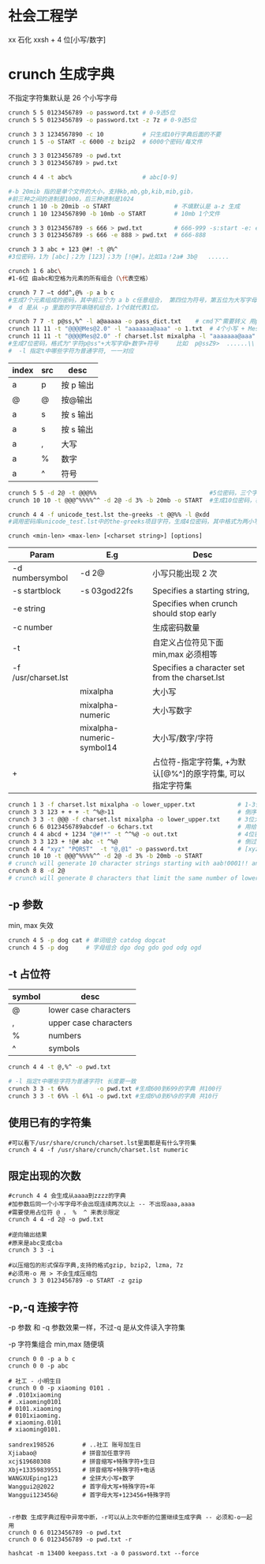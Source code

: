 # 社会工程学

xx 石化 xxsh + 4 位[小写/数字]

# crunch 生成字典

不指定字符集默认是 26 个小写字母

```bash
crunch 5 5 0123456789 -o password.txt # 0-9选5位
crunch 5 5 0123456789 -o password.txt -z 7z # 0-9选5位

crunch 3 3 1234567890 -c 10           # 只生成10行字典后面的不要
crunch 1 5 -o START -c 6000 -z bzip2  # 6000个密码/每文件

crunch 3 3 0123456789 -o pwd.txt
crunch 3 3 0123456789 > pwd.txt

crunch 4 4 -t abc%                    # abc[0-9]

#-b 20mib 指的是单个文件的大小，支持kb,mb,gb,kib,mib,gib，
#前三种之间的进制是1000，后三种进制是1024
crunch 1 10 -b 20mib -o START                  # 不填默认是 a-z 生成
crunch 1 10 1234567890 -b 10mb -o START        # 10mb 1个文件

crunch 3 3 0123456789 -s 666 > pwd.txt         # 666-999 -s:start -e: end
crunch 3 3 0123456789 -s 666 -e 888 > pwd.txt  # 666-888

crunch 3 3 abc + 123 @#! -t @%^
#3位密码，1为 [abc]；2为 [123]；3为 [!@#]。比如1a！2a# 3b@   ......

crunch 1 6 abc\
#1-6位 由abc和空格为元素的所有组合（\代表空格）

crunch 7 7 –t ddd^,@% -p a b c
#生成7个元素组成的密码，其中前三个为 a b c任意组合， 第四位为符号，第五位为大写字母，第六位为小写字母，第七位为数字 。比如abc!Aa1   bac!Aa1      ......
#  d 是从 -p 里面的字符串随机组合，1个d就代表1位。

crunch 7 7 -t p@ss,%^ -l a@aaaaa -o pass_dict.txt    # cmd下^需要转义 用powershell执行吧
crunch 11 11 -t "@@@@Mes@2.0" -l "aaaaaaa@aaa" -o 1.txt  # 4个小写 + Mes@2.0结尾
crunch 11 11 -t "@@@@Mes@2.0" -f charset.lst mixalpha -l "aaaaaaa@aaa" -o 1.txt
#生成7位密码，格式为"字符p@ss"+大写字母+数字+符号     比如  p@ssZ9>  ......\\
#  -l 指定t中哪些字符为普通字符, 一一对应
```

| index | src | desc      |
| ----- | --- | --------- |
| a     | p   | 按 p 输出 |
| @     | @   | 按@输出   |
| a     | s   | 按 s 输出 |
| a     | s   | 按 s 输出 |
| a     | ,   | 大写      |
| a     | %   | 数字      |
| a     | ^   | 符号      |

```sh
crunch 5 5 -d 2@ -t @@@%%                                #5位密码，三个字母+两个数字，并限制每个密码最少出现2种字母
crunch 10 10 -t @@@^%%%%^^ -d 2@ -d 3% -b 20mb -o START  #生成10位密码，格式为三个小写字母+一个符号+四个数字+两个符号，限制每个密码至少2种字母和至少3种数字

crunch 4 4 -f unicode_test.lst the-greeks -t @@%% -l @xdd
#调用密码库unicode_test.lst中的the-greeks项目字符，生成4位密码，其中格式为两小写字母+两数字
```

`crunch <min-len> <max-len> [<charset string>] [options]`

| Param                              | E.g                       | Desc                                                      |
| ---------------------------------- | ------------------------- | --------------------------------------------------------- |
| -d numbersymbol                    | -d 2@                     | 小写只能出现 2 次                                         |
| -s startblock                      | -s 03god22fs              | Specifies a starting string,                              |
| -e string                          |                           | Specifies when crunch should stop early                   |
| -c number                          |                           | 生成密码数量                                              |
| -t                                 |                           | 自定义占位符见下面 min,max 必须相等                       |
| -f /usr/charset.lst <charset-name> |                           | Specifies a character set from the charset.lst            |
|                                    | mixalpha                  | 大小写                                                    |
|                                    | mixalpha-numeric          | 大小写数字                                                |
|                                    | mixalpha-numeric-symbol14 | 大小写/数字/字符                                          |
| +                                  |                           | 占位符-指定字符集, +为默认[@%^]的原字符集, 可以指定字符集 |

```bash
crunch 1 3 -f charset.lst mixalpha -o lower_upper.txt            # 1-3位大小写
crunch 3 3 123 + + + -t ^%@>11                                   # 倒序, [@][%][1-3] 使用+为默认字符集
crunch 3 3 -t @@@ -f charset.lst mixalpha -o lower_upper.txt     # 3位大小写字典
crunch 6 6 0123456789abcdef -o 6chars.txt                        # 用给定字符生成6位密码
crunch 4 4 abcd + 1234 "@#!*" -t ^^%@ -o out.txt                 # 4位密码，"2字符+1数字+字母" 且字符范围是 @#!*, 数字范围是 1234, 字母范围是 abcd; 倒序 最后1位是 [abcd], 倒数2位是 1234 倒数3位是 @#!*
crunch 3 3 123 + !@# abc -t ^%@                                  # 倒过来 [abc][!@#][123] 组合
crunch 4 4 "xyz" "PQRST"  -t "@,@1" -o password.txt              # [xyz][PQRST][xyz]1
crunch 10 10 -t @@@^%%%%^^ -d 2@ -d 3% -b 20mb -o START
# crunch will generate 10 character strings starting with aab!0001!! and ending at zzy 9998    The output will be written to 20mb files.
crunch 8 8 -d 2@
# crunch will generate 8 characters that limit the same number of lower case characters to 2.  Crunch will start at aabaabaa and end at zzyzzyzz.
```

## -p 参数

min, max 失效

```sh
crunch 4 5 -p dog cat # 单词组合 catdog dogcat
crunch 4 5 -p dog     # 字母组合 dgo dog gdo god odg ogd
```

## -t 占位符

| symbol | desc                  |
| ------ | --------------------- |
| @      | lower case characters |
| ,      | upper case characters |
| %      | numbers               |
| ^      | symbols               |

```sh
crunch 4 4 -t @,%^ -o pwd.txt

# -l 指定t中哪些字符为普通字符t 长度要一致
crunch 3 3 -t 6%%        -o pwd.txt #生成600到699的字典 共100行
crunch 3 3 -t 6%% -l 6%1 -o pwd.txt #生成6%0到6%9的字典 共10行
```

## 使用已有的字符集

```
#可以看下/usr/share/crunch/charset.lst里面都是有什么字符集
crunch 4 4 -f /usr/share/crunch/charset.lst numeric
```

## 限定出现的次数

```
#crunch 4 4 会生成从aaaa到zzzz的字典
#加参数后同一个小写字母不会出现连续两次以上 -- 不出现aaa,aaaa
#需要使用占位符 @ ， %  ^ 来表示限定
crunch 4 4 -d 2@ -o pwd.txt

#逆向输出结果
#原来是abc变成cba
crunch 3 3 -i

#以压缩包的形式保存字典,支持的格式gzip, bzip2, lzma, 7z
#必须用-o 用 > 不会生成压缩包
crunch 3 3 0123456789 -o START -z gzip

```

## -p,-q 连接字符

-p 参数 和 -q 参数效果一样，不过-q 是从文件读入字符集

-p 字符集组合 min,max 随便填

```
crunch 0 0 -p a b c
crunch 0 0 -p abc

# 社工 - 小明生日
crunch 0 0 -p xiaoming 0101 .
# .0101xiaoming
# .xiaoming0101
# 0101.xiaoming
# 0101xiaoming.
# xiaoming.0101
# xiaoming0101.

sandrex198526        # ..社工 账号加生日
Xjiabao@             # 拼音加任意字符
xcj$19680308         # 拼音缩写+特殊字符+生日
Xbj+13359839551      # 拼音缩写+特殊字符+电话
WANGXUEping123       # 全拼大小写+数字
Wanggui2@2022        # 首字母大写+特殊字符+年
Wanggui123456@       # 首字母大写+123456+特殊字符


-r参数 生成字典过程中异常中断，-r可以从上次中断的位置继续生成字典 -- 必须和-o一起用
crunch 0 6 0123456789 -o pwd.txt
crunch 0 6 0123456789 -o pwd.txt -r
```

```
hashcat -m 13400 keepass.txt -a 0 password.txt --force
```
